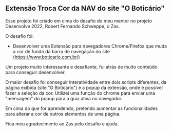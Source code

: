 ## Extensão Troca Cor da NAV do site "O Boticário"

Esse projeto foi criado em cima do desafio do meu mentor no projeto Desenvolve 2022, Robert Fernando Schweppe, o Zas.

O desafio foi:
- Desenvolver uma Extensão para navegadores Chrome/Firefox que muda a cor de fundo da barra de navegação do site (https://www.boticario.com.br/)

Um projeto muito interessante e desafiante, fui atrás de muito conteúdo para conseguir desenvolver.

O maior desafio foi conseguir interatividade entre dois scripts diferentes, da página exibida (site "O Boticário") e a popup da extensão, onde é possível fazer a seleção da cor. Utilizei uma função do chrome para enviar uma "mensagem" do popup para a guia ativa no navegador.

Em cima do que for aprendendo, pretendo aumentar as funcionalidades para alterar a cor de outros elementos de uma página.

Fica meu agradecimento ao Zas pelo desafio e ajuda.
